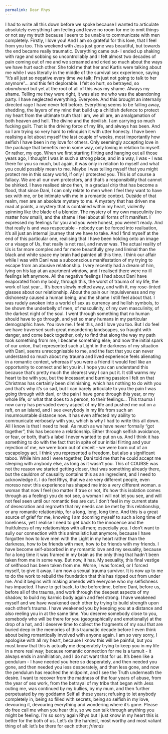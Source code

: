 ```yaml
---
permalink: Dear Rhys
---
```

I had to write all this down before we spoke because I wanted to articulate absolutely everything I am feeling and leave no room for me to omit things or not say my truth because I seem to be unable to communicate with men completely.
Firstly, I love you! And I am so grateful for this love, that I feel from you too. This weekend with Jess just gone was beautiful, but towards the end became really traumatic. Everything came out- I ended up shaking with rage and sobbing so uncontrollably and I felt almost two decades of pain coming out of me and we screamed and cried so much about the ways we have hurt each other. She told me that her and Kurtis were talking about me while I was literally in the middle of the survival sex experience, saying “it’s all just so negative every time we talk; I’m just not going to talk to her anymore”… and this felt deplorable. I felt so hurt, so betrayed, so *abandoned* but yet at the root of all of this was my shame. Always my shame. Telling me they were right, it was also me who was the abandoning party. I have neglected everything. Everyone.  And this brought an internally directed rage I have never felt before. Everything seems to be falling away, shedding, the layers of my mind that build up a childish defence to protect my heart from the ultimate truth that I am, we all are, an amalgamation of both heaven and hell. The divine and the devilish. I am carrying so much fucking guilt. That is the driving force of my life, and always has been. And so I am trying so very hard to relinquish it with utter honesty. 
I have been realising a lot about myself the last couple of weeks, most importantly how selfish I have been in my love for others. Only seemingly accepting love in the package that benefits me in some way, only loving in relation to myself. Or rather, my ego. When we first starting flirting and hanging out all those years ago, I thought I was in such a strong place, and in a way, I was - I was there for you so much, but again, it was only in relation to myself and what you could possibly mean to me. Maybe I was telling myself that you might protect me in this scary world, if only I protected you. This is of course a fallacy. We are all our own protectors, and that’s a responsibility that cannot be shirked. I have realised since then, in a gradual drip that has become a flood, that since Dani, I can only relate to men when I feel they want to have sex with me, or be intimate with me in a romantic context. Outside of that realm, men are an absolute mystery to me. A mystery that has driven me mad at points, a mystery that is contained within my heart, violently spinning like the blade of a blender. The mystery of my own masculinity (no matter how small), and the shame I feel about all forms of it manifest. I expressed my feelings for you and you were honest, you weren’t ready. And that really is and was respectable - nobody can be forced into realisation, it’s all just an internal journey that we have to take. And I find myself at the end of this particular one, realising that I have been holding onto an image or a visage of Us, that really is not real, and never was. The actual reality of Us is far more complex and far more beautifully grey and liminal than the black and white space my brain had painted all this time. I think our affair while I was with Dani was a subconscious manifestation of my trying to escape from an abusive relationship. I very recently had a dream of him, lying on his lap at an apartment window, and I realised there were no ill feelings left anymore. All the negative feelings I had about Dani have evaporated from my body, through this, the worst of trauma of my life, the work of last year… It’s been slowly melted away, and with it, my rose-tinted glasses about our relationship. About the pain our impulsiveness and my dishonesty caused a human being; and the shame I still feel about that. I was rudely awoken into a world of sex as currency and hellish symbols, to be shown the underbelly of men, of masculinity, of my own masculinity, of the darkest night of the soul. I went through something that no human should have to go through, and yet so many humans in my particular demographic have. You love me. I feel this, and I love you too. But I do feel we have traversed such great meandering landscapes, so fraught with danger, and come back together, only to find that along the way my path took something from me, I became something else; and now the initial spark of our union, that represented such a Light in the darkness of my situation with Dani, seems unrecognisable to me, and the fact that you can never understand so much about my trauma and lived experience feels alienating in a romantic context, whereas if you were a friend it would feel like an opportunity to connect and let you in. I hope you can understand this because that’s pretty much the clearest way I can put it. It still warms my heart to be with you, but the incessant and burning passion I felt on that Christmas has certainly been diminishing, which has nothing to do with you and that’s why it’s so sad, but I can barely articulate to you the pain I was going through with dani, or the pain I have gone through this year, or my whole life, or what that does to a person, to their feelings… This trauma I now carry has pervaded every aspect of my life and pushed me out on a raft, on an island, and I see everybody in my life from such an insurmountable distance now. It has even affected my ability to communicate verbosely with you, which is why I had to write this all down. All I know is that I need to heal. As much as we have never formally “got together”, this has become a relationship. Either through selfish avoidance, or fear, or both, that’s a label I never wanted to put on us. And I think it has something to do with the fact that in spite of our initial flirting and your rejection of me, we were born out of deceit - we were born out of an escapology act. I think you represented a freedom, but also a significant taboo. While him and I were together, Dani told me that he could accept me sleeping with anybody else, as long as it wasn’t you. This of COURSE was not the reason we started getting closer, that was something already there, but the cauldron of causality contains this as an ingredient, and I need to acknowledge it. I do feel Rhys, that we are very different people, even moreso now: this experience has shaped me into a very different woman. a woman that now I feel (no matter if true or not, it’s how this isolation comes through as a feeling) you do not see, a woman I will not let you see, and will not feel seen until our romantic ties are cut. I don’t feel in my current state of desecration and regrowth that my needs can be met by this relationship, or any romantic relationship, for a long, long, long time. And this is a great source of grief for me, knowing I am dooming myself to such a long time of loneliness, yet I realise I need to get back to the innocence and the fruitfulness of my relationships with all men; especially you. I don’t want to sully our connection with this animalistic lust anymore, because I have forgotten how to love men with the Light in my heart rather than the darkness, how to be friends with men, how to be friends with my friends. I have become self-absorbed in my romantic love and my sexuality, because for a long time it was framed in my brain as the only thing that hadn’t been taken from me in some way. But now, it has. My sexuality, this final vestige of selfhood has been taken from me. Worse, I was forced, or I forced myself, to give it away. I am now a sexual trauma survivor. It is now up to me to do the work to rebuild the foundation that this has ripped out from under me. And it begins with making amends with everyone who my selfishness has impacted. I have to get back, to the beforetime, before Dani, before us, before all of the trauma, and work through the deepest aspects of my shadow, to build my karmic body again and feel strong. I have weakened myself and we have weakened each other by trying to build strength upon each other’s trauma. I have weakened you by keeping you at a distance and also reeling you in at the same time. You deserve somebody close to you, somebody who will be there for you (geographically and emotionally) at the drop of a hat, and I deserve time to collect the fragments of my soul that are buried deep in the memories of this traumatic decade before I even think about being romantically involved with anyone again. I am so very sorry, I apologise with all my heart, because I know this will be painful, but you must know that this is actually me desperately trying to keep you in my life in a more real way; because romantic connection for me is a tumult - it always ends in annihilation, and I do not want that for us. It’s been like a pendulum - I have needed you here so desperately, and then needed you gone, and then needed you less desperately, and then less gone, and now the pendulum has reached the midpoint, and I see the Truth underneath the desire. I want to recover from the madness of the four years of abuse, from the year of sex work, from the betrayal of my tribe that began with Jess outing me, was continued by my bullies, by my mum, and then further perpetuated by my goddamn Self all these years; refusing to let anybody completely in, being so filled with secrets, being so selfish in my love, devouring it, devouring everything and wondering where it’s gone. 
Please do free call me when you hear this, so we can talk through anything you might be feeling. I’m so sorry again Rhys but I just know in my heart this is better for the both of us. Let’s do the hardest, most worthy and most valiant thing of all: let’s be there for each other; _friends_